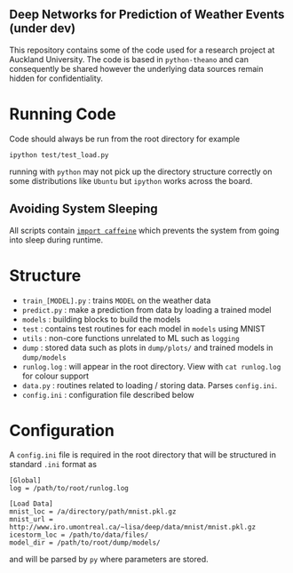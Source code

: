 Deep Networks for Prediction of Weather Events (under dev)
---

This repository contains some of the code used for a research project at Auckland University. The code is based in `python-theano` and can consequently be shared however the underlying data sources remain hidden for confidentiality.

# Running Code
Code should always be run from the root directory for example

    ipython test/test_load.py

running with `python` may not pick up the directory structure correctly on some distributions like `Ubuntu` but `ipython` works across the board.

## Avoiding System Sleeping
All scripts contain [`import caffeine`](https://pypi.python.org/pypi/caffeine/0.2) which prevents the system from going into sleep during runtime.

# Structure

 - `train_[MODEL].py` : trains `MODEL` on the weather data
 - `predict.py` : make a prediction from data by loading a trained model
 - `models` : building blocks to build the models
 - `test` : contains test routines for each model in `models` using MNIST
 - `utils` : non-core functions unrelated to ML such as `logging`
 - `dump` : stored data such as plots in `dump/plots/` and trained models in `dump/models`
 - `runlog.log` : will appear in the root directory. View with `cat runlog.log` for colour support
 - `data.py` : routines related to loading / storing data. Parses `config.ini`.
 - `config.ini` : configuration file described below

# Configuration

A `config.ini` file is required in the root directory that will be structured in standard `.ini` format as

```
[Global]
log = /path/to/root/runlog.log

[Load Data]
mnist_loc = /a/directory/path/mnist.pkl.gz
mnist_url = http://www.iro.umontreal.ca/~lisa/deep/data/mnist/mnist.pkl.gz
icestorm_loc = /path/to/data/files/
model_dir = /path/to/root/dump/models/
```

and will be parsed by `py` where parameters are stored.